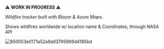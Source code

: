 :warning: **WORK IN PROGRESS** :warning:

*Wildfire tracker built with Blazor & Azure Maps.*

Shows wildfires worldwide w/ location name & Coordinates, through NASA API

![850053e0171a52a9a93795969d4185bd](https://user-images.githubusercontent.com/36921747/131328373-0ed98d58-e9db-42a6-9386-fe08bb0c216c.png)

